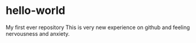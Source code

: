# hello-world
My first ever repository
This is very new experience on github and feeling nervousness and anxiety.
